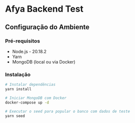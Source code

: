 # Afya Backend Test

## Configuração do Ambiente

### Pré-requisitos
- Node.js - 20.18.2
- Yarn
- MongoDB (local ou via Docker)

### Instalação
```bash
# Instalar dependências
yarn install

# Iniciar MongoDB com Docker
docker-compose up -d

# Executar o seed para popular o banco com dados de teste
yarn seed